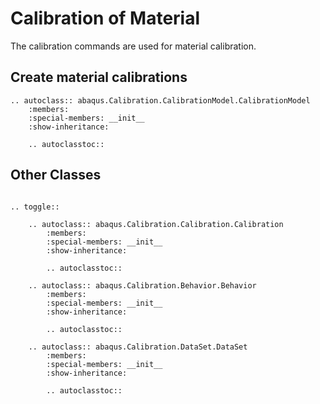 # Calibration of Material

The calibration commands are used for material calibration.

## Create material calibrations

```{eval-rst}
.. autoclass:: abaqus.Calibration.CalibrationModel.CalibrationModel
    :members:
    :special-members: __init__
    :show-inheritance:

    .. autoclasstoc::

```

## Other Classes

```{eval-rst}

.. toggle::

    .. autoclass:: abaqus.Calibration.Calibration.Calibration
        :members:
        :special-members: __init__
        :show-inheritance:

        .. autoclasstoc::

    .. autoclass:: abaqus.Calibration.Behavior.Behavior
        :members:
        :special-members: __init__
        :show-inheritance:

        .. autoclasstoc::

    .. autoclass:: abaqus.Calibration.DataSet.DataSet
        :members:
        :special-members: __init__
        :show-inheritance:

        .. autoclasstoc::
```

